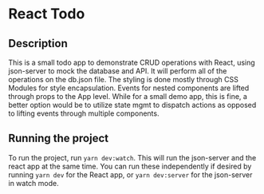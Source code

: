 # React Todo

## Description

This is a small todo app to demonstrate CRUD operations with React, using json-server to mock the database and API. It will perform all of the operations on the db.json file. The styling is done mostly through CSS Modules for style encapsulation. Events for nested components are lifted through props to the App level. While for a small demo app, this is fine, a better option would be to utilize state mgmt to dispatch actions as opposed to lifting events through multiple components.

## Running the project

To run the project, run `yarn dev:watch`. This will run the json-server and the react app at the same time. You can run these independently if desired by running `yarn dev` for the React app, or `yarn dev:server` for the json-server in watch mode.
